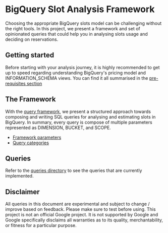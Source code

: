 # BigQuery Slot Analysis Framework

Choosing the appropriate BigQuery slots model can be challenging without the right tools. In this project, we present a framework and set of opinionated queries that could help you in analysing slots usage and deciding on reservations.

## Getting started

Before starting with your analysis journey, it is highly recommended to get up to speed regarding understanding BigQuery's pricing model and INFORMATION_SCHEMA views. You can find it all summarised in the [pre-requisites section](PREREQUISITES.md)

## The Framework

With the [query framework](FRAMEWORK.md), we present a structured approach towards composing and writing SQL queries for analysing and estimating slots in BigQuery. In summary, every query is compose of multiple parameters represented as DIMENSION, BUCKET, and SCOPE.

- [Framework parameters](FRAMEWORK.md#framework-parameters)
- [Query categories](FRAMEWORK.md#query-categories)

## Queries

Refer to the [queries directory](queries/QUERIES.md) to see the queries that are currently implemented.


## Disclaimer

All queries in this document are experimental and subject to change / improve based on feedback. Please make sure to test before using. This project is not an official Google project. It is not supported by Google and Google specifically disclaims all warranties as to its quality, merchantability, or fitness for a particular purpose.
